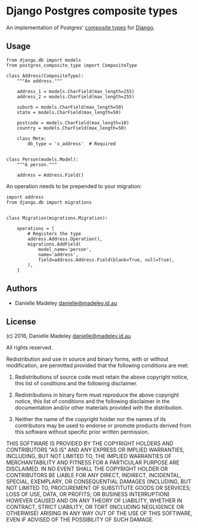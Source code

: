 Django Postgres composite types
===============================

An implementation of Postgres' [composite types](http://www.postgresql.org/docs/current/static/rowtypes.html)
for [Django](https://docs.djangoproject.com/en/1.9/).

Usage
-----

    from django.db import models
    from postgres_composite_type import CompositeType

    class Address(CompositeType):
        """An address."""

        address_1 = models.CharField(max_length=255)
        address_2 = models.CharField(max_length=255)

        suburb = models.CharField(max_length=50)
        state = models.CharField(max_length=50)

        postcode = models.CharField(max_length=10)
        country = models.CharField(max_length=50)

        class Meta:
            db_type = 'x_address'  # Required


    class Person(models.Model):
        """A person."""

        address = Address.Field()

An operation needs to be prepended to your migration:

    import address
    from django.db import migrations


    class Migration(migrations.Migration):

        operations = [
            # Registers the type
            address.Address.Operation(),
            migrations.AddField(
                model_name='person',
                name='address',
                field=address.Address.Field(blank=True, null=True),
            ),
        ]

Authors
-------

* Danielle Madeley <danielle@madeley.id.au>

License
-------

(c) 2016, Danielle Madeley  <danielle@madeley.id.au>

All rights reserved.

Redistribution and use in source and binary forms, with or without
modification, are permitted provided that the following conditions are met:

1. Redistributions of source code must retain the above copyright notice, this
   list of conditions and the following disclaimer.

2. Redistributions in binary form must reproduce the above copyright notice,
   this list of conditions and the following disclaimer in the documentation
   and/or other materials provided with the distribution.

3. Neither the name of the copyright holder nor the names of its contributors
   may be used to endorse or promote products derived from this software
   without specific prior written permission.

THIS SOFTWARE IS PROVIDED BY THE COPYRIGHT HOLDERS AND CONTRIBUTORS "AS IS" AND
ANY EXPRESS OR IMPLIED WARRANTIES, INCLUDING, BUT NOT LIMITED TO, THE IMPLIED
WARRANTIES OF MERCHANTABILITY AND FITNESS FOR A PARTICULAR PURPOSE ARE
DISCLAIMED. IN NO EVENT SHALL THE COPYRIGHT HOLDER OR CONTRIBUTORS BE LIABLE
FOR ANY DIRECT, INDIRECT, INCIDENTAL, SPECIAL, EXEMPLARY, OR CONSEQUENTIAL
DAMAGES (INCLUDING, BUT NOT LIMITED TO, PROCUREMENT OF SUBSTITUTE GOODS OR
SERVICES; LOSS OF USE, DATA, OR PROFITS; OR BUSINESS INTERRUPTION) HOWEVER
CAUSED AND ON ANY THEORY OF LIABILITY, WHETHER IN CONTRACT, STRICT LIABILITY,
OR TORT (INCLUDING NEGLIGENCE OR OTHERWISE) ARISING IN ANY WAY OUT OF THE USE
OF THIS SOFTWARE, EVEN IF ADVISED OF THE POSSIBILITY OF SUCH DAMAGE.
